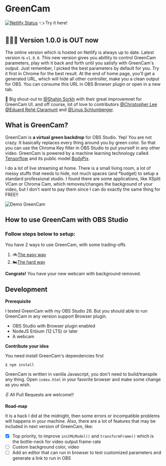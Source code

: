 # GreenCam
[![Netlify Status](https://api.netlify.com/api/v1/badges/4ccf5f3b-b414-4da1-bf50-97955adbd300/deploy-status)](https://greencam.netlify.app) 👈 Try it here!

## 🎉🎉🎉 Version 1.0.0 is OUT now

The online version which is hosted on Netlify is always up to date. Latest version is `v1.0.0`. This new version gives you abitlity to control GreenCam parameters, play with it back and forth until you satisfy with GreenCam's output. Just remember, I picked the best parameters by default for you. Try it first in Chrome for the best result. At the end of home page, you'll get a generated URL, which will hide all other controller, make you a clean output for OBS. You can consume this URL in OBS Browser plugin or open in a new tab. 

👏 Big shout-out to [@Shahin Sorkh](https://github.com/ShahinSorkh) with their great improvemnet for GreenCam UI.
and off course, lot of love to contributors [@Christopher Lee](https://github.com/CCInc) [@Eduard Reñé Claramunt](https://github.com/edurenye) and [@Linus Schlumberger](https://github.com/Killusions).

## What is GreenCam?

GreenCam is **a virtual green backdrop** for OBS Studio. Yep! You are not crazy. It basically replaces every thing around you by green color. So that you can use the Chroma Key filter in OBS Studio to put yourself in any other video. GreenCam is powered by a machine learning technology called [Tensorflow](https://github.com/tensorflow/tfjs) and its public model [BodyPix](https://github.com/tensorflow/tfjs-models/tree/master/body-pix).

I do a lot of live streaming at home. There is a small living room, a lot of messy stuffs that needs to hide, not much spaces (and *budget) to setup a standard professional studio. I found there are some applications, like XSplit VCam or Chroma Cam, which removes/changes the background of your video, but I don't want to pay them since I can do exactly the same thing for FREE!!

![Demo GreenCam](docs/images/demo-GreenCam01.gif)

## How to use GreenCam with OBS Studio


### Follow steps below to setup:
You have 2 ways to use GreenCam, with some trading-offs

1. 🚲[The easy way](docs/the-easiest-way-to-use-greencam.md)
2. 🏍️[The hard way](docs/how-to-use-browser-in-obs.md)

**Congrats!** You have your new webcam with background removed.

## Development

**Prerequisite**

I tested GreenCam with my OBS Studio 26. But you should able to run GreenCam in any version support Browser plugin.

- OBS Studio with Browser plugin enabled
- NodeJS Erbium (12 LTS) or later
- A webcam

**Contribute your idea**

You need install GreenCam's dependencies first
```
$ npm install
```
GreenCam is written in vanilla Javascript, you don't need to build/transpile any thing.
Open `index.html` in your favorite browser and make some change as you wish.

✌️ All Pull Requests are welcome!!

**Road-map**

It is a hack I did at the midnight, then some errors or incompatible problems will happens in your machine. Also, there are a lot of features that may be included in next version of GreenCam, like:

- [x] Top priority, to improve `initMLModel()` and `transformFrame()` which is the bottle-neck for video output frame-rate
- [ ] Custom background color, video
- [ ] Add an editor that can run in browser to test customized parameters and generate a link to run in OBS
